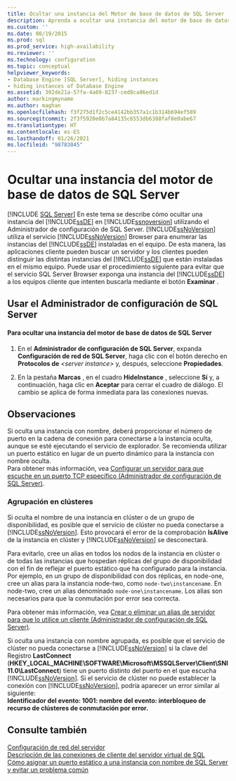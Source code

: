 ```yaml
---
title: Ocultar una instancia del Motor de base de datos de SQL Server | Microsoft Docs
description: Aprenda a ocultar una instancia del motor de base de datos de SQL Server. Los equipos cliente no pueden usar el servicio SQL Server Browser para buscar instancias ocultas.
ms.custom: ''
ms.date: 08/19/2015
ms.prod: sql
ms.prod_service: high-availability
ms.reviewer: ''
ms.technology: configuration
ms.topic: conceptual
helpviewer_keywords:
- Database Engine [SQL Server], hiding instances
- hiding instances of Database Engine
ms.assetid: 392de21a-57fa-4a69-8237-ced8ca86ed1d
author: markingmyname
ms.author: maghan
ms.openlocfilehash: f3f275d1f2c5ce4142bb357a1c1b314b694ef589
ms.sourcegitcommit: 2f3f5920e0b7a84135c6553db6388faf8e0abe67
ms.translationtype: HT
ms.contentlocale: es-ES
ms.lasthandoff: 01/26/2021
ms.locfileid: "98783045"
---
```

# <a name="hide-an-instance-of-sql-server-database-engine"></a>Ocultar una instancia del motor de base de datos de SQL Server
 [!INCLUDE [SQL Server](../../includes/applies-to-version/sqlserver.md)]
  En este tema se describe cómo ocultar una instancia del [!INCLUDE[ssDE](../../includes/ssde-md.md)] en [!INCLUDE[ssnoversion](../../includes/ssnoversion-md.md)] utilizando el Administrador de configuración de SQL Server. [!INCLUDE[ssNoVersion](../../includes/ssnoversion-md.md)] utiliza el servicio [!INCLUDE[ssNoVersion](../../includes/ssnoversion-md.md)] Browser para enumerar las instancias del [!INCLUDE[ssDE](../../includes/ssde-md.md)] instaladas en el equipo. De esta manera, las aplicaciones cliente pueden buscar un servidor y los clientes pueden distinguir las distintas instancias del [!INCLUDE[ssDE](../../includes/ssde-md.md)] que están instaladas en el mismo equipo. Puede usar el procedimiento siguiente para evitar que el servicio SQL Server Browser exponga una instancia del [!INCLUDE[ssDE](../../includes/ssde-md.md)] a los equipos cliente que intenten buscarla mediante el botón **Examinar** .  
  
##  <a name="using-sql-server-configuration-manager"></a><a name="SSMSProcedure"></a> Usar el Administrador de configuración de SQL Server  
  
#### <a name="to-hide-an-instance-of-the-sql-server-database-engine"></a>Para ocultar una instancia del motor de base de datos de SQL Server  
  
1.  En el **Administrador de configuración de SQL Server**, expanda **Configuración de red de SQL Server**, haga clic con el botón derecho en **Protocolos de** *\<server instance>* y, después, seleccione **Propiedades**.  
  
2.  En la pestaña **Marcas** , en el cuadro **HideInstance** , seleccione **Sí** y, a continuación, haga clic en **Aceptar** para cerrar el cuadro de diálogo. El cambio se aplica de forma inmediata para las conexiones nuevas.  
  
## <a name="remarks"></a>Observaciones  
 Si oculta una instancia con nombre, deberá proporcionar el número de puerto en la cadena de conexión para conectarse a la instancia oculta, aunque se esté ejecutando el servicio de explorador. Se recomienda utilizar un puerto estático en lugar de un puerto dinámico para la instancia con nombre oculta.  
  Para obtener más información, vea [Configurar un servidor para que escuche en un puerto TCP específico &#40;Administrador de configuración de SQL Server&#41;](../../database-engine/configure-windows/configure-a-server-to-listen-on-a-specific-tcp-port.md).  
  
### <a name="clustering"></a>Agrupación en clústeres  
 Si oculta el nombre de una instancia en clúster o de un grupo de disponibilidad, es posible que el servicio de clúster no pueda conectarse a [!INCLUDE[ssNoVersion](../../includes/ssnoversion-md.md)]. Esto provocará el error de la comprobación **IsAlive** de la instancia en clúster y [!INCLUDE[ssNoVersion](../../includes/ssnoversion-md.md)] se desconectará. 
 
Para evitarlo, cree un alias en todos los nodos de la instancia en clúster o de todas las instancias que hospedan réplicas del grupo de disponibilidad con el fin de reflejar el puerto estático que ha configurado para la instancia.  Por ejemplo, en un grupo de disponibilidad con dos réplicas, en node-one, cree un alias para la instancia node-two, como `node-two\instancename`. En node-two, cree un alias denominado `node-one\instancename`. Los alias son necesarios para que la conmutación por error sea correcta. 
 
 Para obtener más información, vea [Crear o eliminar un alias de servidor para que lo utilice un cliente &#40;Administrador de configuración de SQL Server&#41;](../../database-engine/configure-windows/create-or-delete-a-server-alias-for-use-by-a-client.md).  
  
 Si oculta una instancia con nombre agrupada, es posible que el servicio de clúster no pueda conectarse a [!INCLUDE[ssNoVersion](../../includes/ssnoversion-md.md)] si la clave del Registro **LastConnect** (**HKEY_LOCAL_MACHINE\SOFTWARE\Microsoft\MSSQLServer\Client\SNI11.0\LastConnect**) tiene un puerto distinto del puerto en el que escucha [!INCLUDE[ssNoVersion](../../includes/ssnoversion-md.md)]. Si el servicio de clúster no puede establecer la conexión con [!INCLUDE[ssNoVersion](../../includes/ssnoversion-md.md)], podría aparecer un error similar al siguiente:  
**Identificador del evento: 1001: nombre del evento: interbloqueo de recurso de clústeres de conmutación por error.**  
  
## <a name="see-also"></a>Consulte también  
 [Configuración de red del servidor](../../database-engine/configure-windows/server-network-configuration.md)   
 [Descripción de las conexiones de cliente del servidor virtual de SQL](https://support.microsoft.com/kb/273673)   
 [Cómo asignar un puerto estático a una instancia con nombre de SQL Server y evitar un problema común](https://deep.data.blog/2012/09/08/how-to-assign-a-static-port-to-a-sql-server-named-instance-and-avoid-a-common-pitfall/)  
  
  

